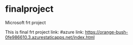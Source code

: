 # finalproject
Microsoft frt project

This is final frt project link:
#azure link: https://orange-bush-0fe986610.3.azurestaticapps.net/index.html

